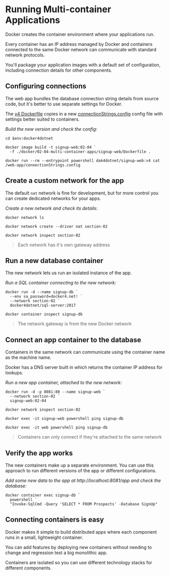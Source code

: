 
# Running Multi-container Applications

Docker creates the container environment where your applications run.

Every container has an IP address managed by Docker and containers connected to the same Docker network can communicate with standard network protocols.

You'll package your application images with a default set of configuration, including connection details for other components.

## Configuring connections

The web app bundles the database connection string details from source code, but it's better to use separate settings for Docker.

The [v4 Dockerfile](../../docker/02-04-multi-container-apps/signup-web/Dockerfile) copies in a new [connectionStrings.config](../../docker/02-04-multi-container-apps/signup-web/connectionStrings.config) config file with settings better suited to containers.

_Build the new version and check the config:_

```
cd $env:docker4dotnet

docker image build -t signup-web:02-04 `
  -f ./docker/02-04-multi-container-apps/signup-web/Dockerfile .

docker run --rm --entrypoint powershell dak4dotnet/signup-web:v4 cat /web-app/connectionStrings.config
```

## Create a custom network for the app

The default `nat` network is fine for development, but for more control you can create dedicated networks for your apps.

_Create a new network and check its details:_

```
docker network ls

docker network create --driver nat section-02

docker network inspect section-02
```

> Each network has it's own gateway address


## Run a new database container

The new network lets us run an isolated instance of the app.

_Run a SQL container connecting to the new network:_

```
docker run -d --name signup-db `
  --env sa_password=docker4.net! `
  --network section-02 `
  docker4dotnet/sql-server:2017

docker container inspect signup-db
```

> The network gateway is from the new Docker network


## Connect an app container to the database

Containers in the same network can communicate using the container name as the machine name.

Docker has a DNS server built in which returns the container IP address for lookups.

_Run a new app container, attached to the new network:_

```
docker run -d -p 8081:80 --name signup-web `
  --network section-02 `
  signup-web:02-04

docker network inspect section-02

docker exec -it signup-web powershell ping signup-db

docker exec -it web powershell ping signup-db
```

> Containers can only connect if they're attached to the same network

## Verify the app works

The new containers make up a separate environment. You can use this approach to run different versions of the app or different configurations.

_Add some new data to the app at http://localhost:8081/app and check the database:_

```
docker container exec signup-db `
  powershell `
  "Invoke-SqlCmd -Query 'SELECT * FROM Prospects' -Database SignUp"
```

## Connecting containers is easy

Docker makes it simple to build distributed apps where each component runs in a small, lightweight container.

You can add features by deploying new containers without needing to change and regression test a big monolithic app.

Containers are isolated so you can use different technology stacks for different components.



